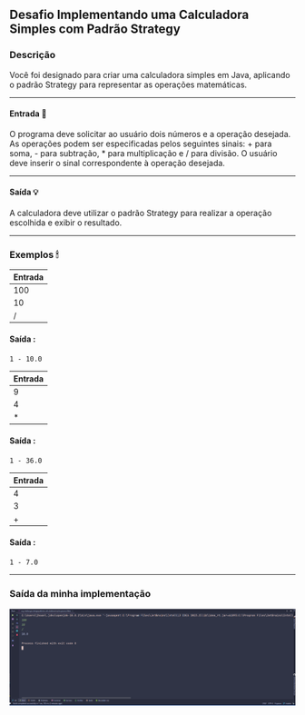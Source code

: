 ## Desafio Implementando uma Calculadora Simples com Padrão Strategy

### Descrição
Você foi designado para criar uma calculadora simples em Java, aplicando o padrão
Strategy para representar as operações matemáticas.

---

#### Entrada 🔌
O programa deve solicitar ao usuário dois números e a operação desejada. 
As operações podem ser especificadas pelos seguintes sinais: + para soma, - para subtração, * para multiplicação e / para divisão. O usuário deve inserir o sinal correspondente à operação desejada.

---
#### Saída 💡
A calculadora deve utilizar o padrão Strategy para realizar a operação escolhida e exibir o resultado.

---

### Exemplos 🕯

| Entrada | 
|---------|
| 100     | 
| 10      | 
| /       | 

#### Saída :
    1 - 10.0


| Entrada | 
|---------|
| 9       | 
| 4       | 
| *       | 

#### Saída :
    1 - 36.0



| Entrada | 
|---------|
| 4       | 
| 3       | 
| +       | 

#### Saída :
    1 - 7.0

---
### Saída da minha implementação
![img.png](img.png)
